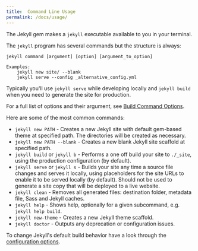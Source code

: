 ```yaml
---
title:  Command Line Usage
permalink: /docs/usage/
---
```


The Jekyll gem makes a `jekyll` executable available to you in your terminal.

The `jekyll` program has several commands but the structure is always:

```
jekyll command [argument] [option] [argument_to_option]

Examples:
    jekyll new site/ --blank
    jekyll serve --config _alternative_config.yml
```

Typically you'll use `jekyll serve` while developing locally and `jekyll build` when you need to generate the site for production.

For a full list of options and their argument, see [Build Command Options](/docs/configuration/options/#build-command-options).

Here are some of the most common commands:

* `jekyll new PATH` - Creates a new Jekyll site with default gem-based theme at specified path. The directories will be created as necessary.
* `jekyll new PATH --blank` - Creates a new blank Jekyll site scaffold at specified path.
* `jekyll build` or `jekyll b` - Performs a one off build your site to `./_site`, using the production configuration (by default).
* `jekyll serve` or `jekyll s` - Builds your site any time a source file changes and serves it locally, using placeholders for the site URLs to enable it to be served locally (by default). Should not be used to generate a site copy that will be deployed to a live website.
* `jekyll clean` - Removes all generated files: destination folder, metadata file, Sass and Jekyll caches.
* `jekyll help` - Shows help, optionally for a given subcommand, e.g. `jekyll help build`.
* `jekyll new-theme` - Creates a new Jekyll theme scaffold.
* `jekyll doctor` - Outputs any deprecation or configuration issues.

To change Jekyll's default build behavior have a look through the [configuration options](/docs/configuration/).
